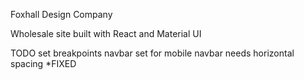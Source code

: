 Foxhall Design Company

Wholesale site built with React and Material UI

TODO
set breakpoints
navbar set for mobile
navbar needs horizontal spacing *FIXED